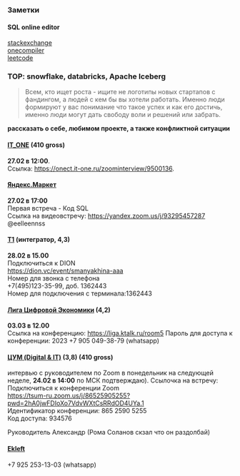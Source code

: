 ### Заметки  

#### SQL online editor
[stackexchange](https://data.stackexchange.com/stackoverflow/query/new)  
[onecompiler](https://onecompiler.com)  
[leetcode](https://leetcode.com/)  

### TOP: snowflake, databricks, Apache Iceberg  

> Всем, кто ищет роста - ищите не логотипы новых стартапов с фандингом, а людей с кем бы вы хотели работать. Именно люди формируют у вас понимание что такое успех и как его достичь, именно люди могут дать свободу воли и решений или забрать.  

**рассказать о себе, любимом проекте, а также конфликтной ситуации**  

#### [IT_ONE](https://www.it-one.ru/vacancies/28a572d32c264c0469f8f97193fa84c5/)  (410  gross)  
**27.02 в 12:00**.  
Ссылка: https://onect.it-one.ru/zoominterview/9500136.  

#### [Яндекс.Маркет](https://getmatch.ru/vacancies/21403?s=my_vacancies)  
**27.02 в 17:00**  
Первая встреча - Код SQL  
Ссылка на видеовстречу: https://yandex.zoom.us/j/93295457287  
@eelleennss  

#### [Т1](https://voronezh.hh.ru/employer/4649269?dpt=4649269-4649269-innoteh&hhtmFrom=vacancy) (интегратор, 4,3)  
**28.02 в 15.00**  
Подключиться к DION  
https://dion.vc/event/smanyakhina-aaa  
Номер для звонка с телефона  
+7(495)123-35-99, доб. 1362443  
Номер для подключения с терминала:1362443  

#### [Лига Цифровой Экономики](https://voronezh.hh.ru/vacancy/116155206) (4,2)  
**03.03 в 12.00**  
Ссылка на конференцию: https://liga.ktalk.ru/room5 
Пароль для доступа к конференции: 2023
+7 905 049-38-79 (whatsapp)  

#### [ЦУМ (Digital & IT)](https://hh.ru/vacancy/116342335?hhtmFrom=employer_vacancy_responses) (3,8) (410  gross)  
интервью с руководителем по Zoom в понедельник на следующей неделе, **24.02 в 14:00** по МСК подтверждаю). Ссылочка на встречу:  
Подключиться к конференции Zoom  
https://tsum-ru.zoom.us/j/86525905255?pwd=2hA0jwFDIoXo7VdvWXtCsRRdOD4UYa.1  
Идентификатор конференции: 865 2590 5255  
Код доступа: 934576  

Руководитель Александр (Рома Соланов скзал что он раздолбай)  

#### [Ekleft](https://ekleft.ru/)  
+7 925 253-13-03 (whatsapp)  



